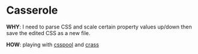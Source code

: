 Casserole
=========

**WHY**: I need to parse CSS and scale certain property values up/down then save the edited CSS as a new file.

**HOW**: playing with [csspool](https://github.com/tenderlove/csspool) and [crass](https://github.com/rgrove/crass)
